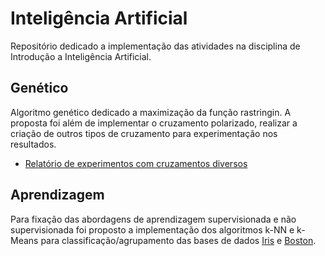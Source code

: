 # Inteligência Artificial

Repositório dedicado a implementação das atividades na disciplina de Introdução a Inteligência Artificial.

## Genético

Algoritmo genético dedicado a maximização da função rastringin. A proposta foi além de implementar o cruzamento polarizado, realizar a criação de outros tipos de cruzamento para experimentação nos resultados.

  - [Relatório de experimentos com cruzamentos diversos](https://github.com/camilalopes/genetico/blob/master/relat%C3%B3rio/experimento-AG.pdf)

## Aprendizagem

Para fixação das abordagens de aprendizagem supervisionada e não supervisionada foi proposto a implementação dos algoritmos k-NN e k-Means para classificação/agrupamento das bases de dados [Iris](https://archive.ics.uci.edu/ml/datasets/iris) e [Boston](https://www.cs.toronto.edu/~delve/data/boston/bostonDetail.html).